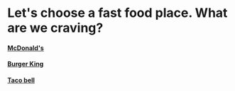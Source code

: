# Let's choose a fast food place. What are we craving?

#### [McDonald's](mcdonalds.md)
#### [Burger King](burgerking.md)
#### [Taco bell](tacobell.md)